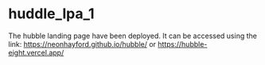 # huddle_lpa_1
The hubble landing page have been deployed. It can be accessed using the link: https://neonhayford.github.io/hubble/ or https://hubble-eight.vercel.app/
